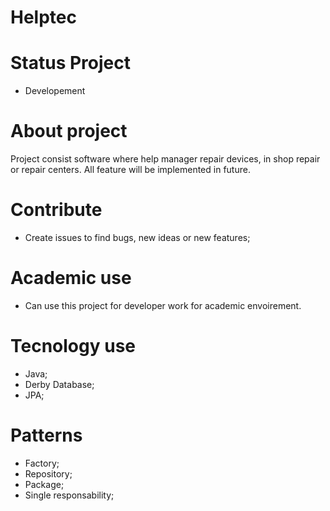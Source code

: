 # Helptec

# Status Project
- Developement

# About project
Project consist software where help manager repair devices, in shop repair or repair centers. All feature will be implemented in future.

# Contribute
- Create issues to find bugs, new ideas or new features;

# Academic use
- Can use this project for developer work for academic envoirement.

# Tecnology use
- Java;
- Derby Database;
- JPA;

# Patterns
- Factory;
- Repository;
- Package;
- Single responsability;
